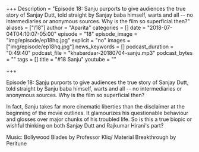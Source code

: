 +++
Description = "Episode 18: Sanju purports to give audiences the true story of Sanjay Dutt, told straight by Sanjay baba himself, warts and all -- no intermediaries or anonymous sources. Why is the film so superficial then?"
aliases = ["/18"]
author = "Aparita"
categories = []
date = "2018-07-04T04:10:07-05:00"
episode = "18"
episode_image = "img/episode/ep18hq.jpg"
explicit = "no"
images = ["img/episode/ep18hq.jpg"]
news_keywords = []
podcast_duration = "0:49:40"
podcast_file = "khabardaar-20180704-sanju.mp3"
podcast_bytes = ""
tags = []
title = "#18 Sanju"
youtube = ""

+++

Episode 18: [Sanju](https://www.youtube.com/watch?v=1J76wN0TPI4) purports to give audiences the true story of Sanjay Dutt, told straight by Sanju baba himself, warts and all -- no intermediaries or anonymous sources. Why is the film so superficial then?

In fact, Sanju takes far more cinematic liberties than the disclaimer at the beginning of the movie outlines. It glamourizes his questionable behaviour and glosses over major chunks of his troubled life. So is this a true biopic or wishful thinking on both Sanjay Dutt and Rajkumar Hirani's part?

Music: Bollywood Blades by Professor Kliq/ Material Breakthrough by Peritune
